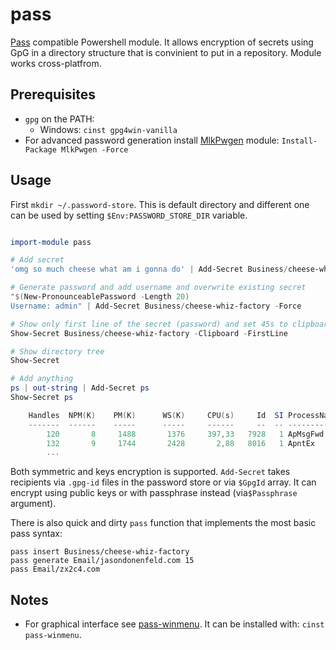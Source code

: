 # pass

[Pass](https://passwordstore.org) compatible Powershell module. It allows encryption of secrets using GpG in a
directory structure that is convinient to put in a repository.  Module works cross-platfrom.

## Prerequisites

- `gpg` on the PATH: 
    - Windows: `cinst gpg4win-vanilla`
- For advanced password generation install [MlkPwgen](https://github.com/mkropat/MlkPwgen) module: `Install-Package MlkPwgen -Force`

## Usage

First `mkdir ~/.password-store`. This is default directory and different one can be used by setting `$Env:PASSWORD_STORE_DIR` variable.

```powershell

import-module pass

# Add secret
'omg so much cheese what am i gonna do' | Add-Secret Business/cheese-whiz-factory

# Generate password and add username and overwrite existing secret
"$(New-PronounceablePassword -Length 20)
Username: admin" | Add-Secret Business/cheese-whiz-factory -Force

# Show only first line of the secret (password) and set 45s to clipboard
Show-Secret Business/cheese-whiz-factory -Clipboard -FirstLine

# Show directory tree
Show-Secret

# Add anything
ps | out-string | Add-Secret ps
Show-Secret ps

    Handles  NPM(K)    PM(K)      WS(K)     CPU(s)     Id  SI ProcessName
    -------  ------    -----      -----     ------     --  -- -----------
        120       8     1488       1376     397,33   7928   1 ApMsgFwd
        132       9     1744       2428       2,88   8016   1 ApntEx
        ...
```

Both symmetric and keys encryption is supported. `Add-Secret` takes recipients via `.gpg-id` files in the password store or via `$GpgId` array. It can encrypt using public keys or with passphrase instead (via`$Passphrase` argument).

There is also quick and dirty `pass` function that implements the most basic pass syntax:

```
pass insert Business/cheese-whiz-factory  
pass generate Email/jasondonenfeld.com 15  
pass Email/zx2c4.com  
```

## Notes

- For graphical interface see [pass-winmenu](https://github.com/Baggykiin/pass-winmenu). It can be installed with: `cinst pass-winmenu`.
